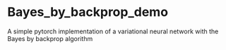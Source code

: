 # Bayes_by_backprop_demo
A simple pytorch implementation of a variational neural network with the Bayes by backprop algorithm
